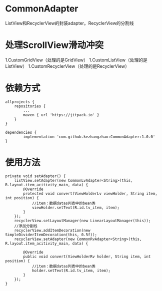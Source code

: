 # CommonAdapter
ListView和RecyclerView的封装adapter。RecyclerView的分割线
# 处理ScrollView滑动冲突
1.CustomGridView（处理的是GridView）
1.CustomListView（处理的是ListView）
1.CustomRecyclerView（处理的是RecyclerView）
# 依赖方式
	allprojects {
		repositories {
			...
			maven { url 'https://jitpack.io' }
		}
	}
  
  	dependencies {
	        implementation 'com.github.kezhangzhao:CommonAdapter:1.0.0'
	}
# 使用方法 
    private void setAdapter() {
        listView.setAdapter(new CommonLvAdapter<String>(this, R.layout.item_acitivity_main, data) {
            @Override
            protected void convert(ViewHolderLv viewHolder, String item, int position) {
                //item：数据datas列表中的bean类
                viewHolder.setText(R.id.tv_item, item);
            }
        });
        recyclerView.setLayoutManager(new LinearLayoutManager(this));
        //添加分割线
        recyclerView.addItemDecoration(new SimpleDividerItemDecoration(this, 0.5f));
        recyclerView.setAdapter(new CommonRvAdapter<String>(this, R.layout.item_acitivity_main, data) {

            @Override
            public void convert(ViewHolderRv holder, String item, int position) {
                //item：数据datas列表中的bean类
                holder.setText(R.id.tv_item, item);
            }
        });
    }
 
